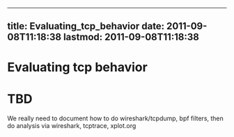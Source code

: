 
---
title: Evaluating_tcp_behavior
date: 2011-09-08T11:18:38
lastmod: 2011-09-08T11:18:38
---
Evaluating tcp behavior
=======================

TBD
===

We really need to document how to do wireshark/tcpdump, bpf filters,
then do analysis via wireshark, tcptrace, xplot.org
